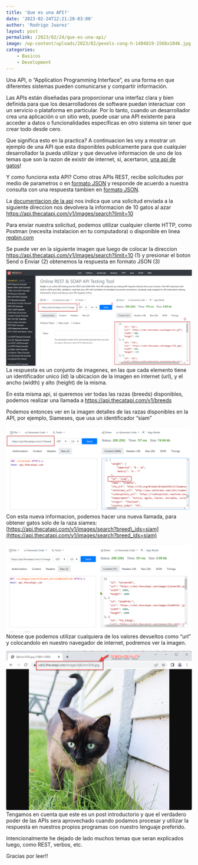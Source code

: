 ```yaml
---
title: 'Que es una API?'
date: '2023-02-24T12:21:28-03:00'
author: 'Rodrigo Juarez'
layout: post
permalink: /2023/02/24/que-es-una-api/
image: /wp-content/uploads/2023/02/pexels-cong-h-1404819-1568x1046.jpg
categories:
    - Basicos
    - Development
---
```


Una API, o “Application Programming Interface”, es una forma en que diferentes sistemas pueden comunicarse y compartir información.

Las APIs están diseñadas para proporcionar una interfaz clara y bien definida para que los desarrolladores de software puedan interactuar con un servicio o plataforma en particular. Por lo tanto, cuando un desarrollador crea una aplicación o un sitio web, puede usar una API existente para acceder a datos o funcionalidades específicas en otro sistema sin tener que crear todo desde cero.

Que significa esto en la practica? A continuacion les voy a mostrar un ejemplo de una API que esta disponibles publicamente para que cualquier desarrollador la pueda utilizar y que devuelve informacion de uno de los temas que son la razon de existir de internet, si, acertaron, [una api de gatos](https://thecatapi.com/)!

Y como funciona esta API? Como otras APIs REST, recibe solicitudes por medio de parametros o en [formato JSON](https://blog.rodrigojuarez.com/2023/02/24/que-es-json/) y responde de acuerdo a nuestra consulta con una respuesta tambien en [formato JSON](https://blog.rodrigojuarez.com/2023/02/24/que-es-json/).

La [documentacion de la api](https://developers.thecatapi.com/) nos indica que una solicitud enviada a la siguiente direccion nos devolvera la informacion de 10 gatos al azar <https://api.thecatapi.com/v1/images/search?limit=10>

Para enviar nuestra solicitud, podemos utilizar cualquier cliente HTTP, como Postman (necesita instalacion en tu computadora) o disponible en linea [reqbin.com](https://reqbin.com/)

Se puede ver en la siguiente imagen que luego de colocar la direccion <https://api.thecatapi.com/v1/images/search?limit=10> (1) y presionar el boton Send o Enviar (2) obtenemos la respuesta en formato JSON (3)

![](/wp-content/uploads/2023/02/image.png?resize=782%2C404&ssl=1)La respuesta es un conjunto de imagenes, en las que cada elemento tiene un identificador unico (id) la ubicacion de la imagen en internet (url), y el ancho (width) y alto (height) de la misma.

En esta misma api, si queremos ver todas las razas (breeds) disponibles, podemos realizar una llamada a <https://api.thecatapi.com/v1/breeds>

Podemos entonces ver en la imagen detalles de las razas disponibles en la API, por ejemplo, Siameses, que usa un identificador “siam”

![](/wp-content/uploads/2023/02/image-1.png?resize=782%2C363&ssl=1)Con esta nueva informacion, podemos hacer una nueva llamada, para obtener gatos solo de la raza siames: [https://api.thecatapi.com/v1/images/search?breed\_ids=siam](https://api.thecatapi.com/v1/images/search?breed_ids=siam)

![](/wp-content/uploads/2023/02/image-2.png?resize=782%2C373&ssl=1)Notese que podemos utilizar cualquiera de los valores devueltos como “url” y colocandolo en nuestro navegador de internet, podremos ver la imagen.

![](/wp-content/uploads/2023/02/image-3.png?resize=782%2C668&ssl=1)Tengamos en cuenta que este es un post introductorio y que el verdadero poder de las APIs sera aprovechado cuando podamos procesar y utilizar la respuesta en nuestros propios programas con nuestro lenguaje preferido.

Intencionalmente he dejado de lado muchos temas que seran explicados luego, como REST, verbos, etc.

Gracias por leer!!